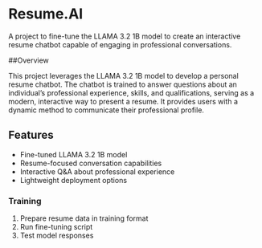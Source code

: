 # Resume.AI 

A project to fine-tune the LLAMA 3.2 1B model to create an interactive resume chatbot capable of engaging in professional conversations.

##Overview

This project leverages the LLAMA 3.2 1B model to develop a personal resume chatbot. The chatbot is trained to answer questions about an individual’s professional experience, skills, and qualifications, serving as a modern, interactive way to present a resume. It provides users with a dynamic method to communicate their professional profile.

## Features

- Fine-tuned LLAMA 3.2 1B model
- Resume-focused conversation capabilities
- Interactive Q&A about professional experience
- Lightweight deployment options

### Training

1. Prepare resume data in training format
2. Run fine-tuning script
3. Test model responses

